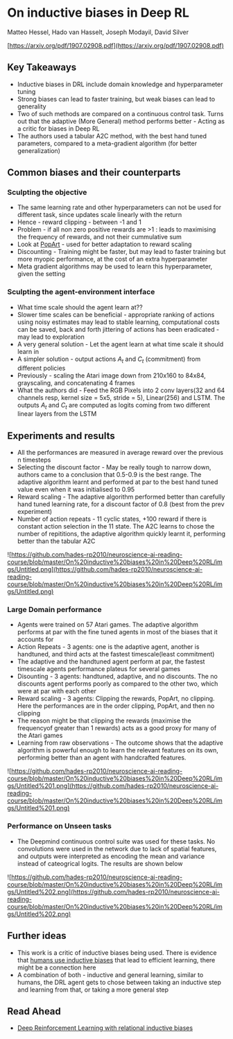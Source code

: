 # On inductive biases in Deep RL

Matteo Hessel, Hado van Hasselt, Joseph Modayil, David Silver

[https://arxiv.org/pdf/1907.02908.pdf](https://arxiv.org/pdf/1907.02908.pdf)

## Key Takeaways

- Inductive biases in DRL include domain knowledge and hyperparameter tuning
- Strong biases can lead to faster training, but weak biases can lead to generality
- Two of such methods are compared on a continuous control task. Turns out that the adaptive (More General) method performs better - Acting as a critic for biases in Deep RL
- The authors used a tabular A2C method, with the best hand tuned parameters, compared to a meta-gradient algorithm (for better generalization)

## Common biases and their counterparts

### Sculpting the objective

- The same learning rate and other hyperparameters can not be used for different task, since updates scale linearly with the return
- Hence - reward clipping - between -1 and 1
- Problem - if all non zero positive rewards are >1 : leads to maximising the frequency of rewards, and not their cummulative sum
- Look at [PopArt](https://arxiv.org/abs/1809.04474) - used for better adaptation to reward scaling
- Discounting - Training might be faster, but may lead to faster training but more myopic performance, at the cost of an extra hyperparameter
- Meta gradient algorithms may be used to learn this hyperparameter, given the setting

### Sculpting the agent-environment interface

- What time scale should the agent learn at??
- Slower time scales can be beneficial - appropriate ranking of actions using noisy estimates may lead to stable learning, computational costs can be saved, back and forth jittering of actions has been eradicated - may lead to exploration
- A very general solution - Let the agent learn at what time scale it should learn in
- A simpler solution - output actions $A_t$  and $C_t$  (commitment) from different policies
- Previously - scaling the Atari image down from 210x160 to 84x84, grayscaling, and concatenating 4 frames
- What the authors did - Feed the RGB Pixels into 2 conv layers(32 and 64 channels resp, kernel size = 5x5, stride = 5), Linear(256) and LSTM. The outputs $A_t$ and $C_t$ are computed as logits coming from two different linear layers from the LSTM

## Experiments and results

- All the performances are measured in average reward over the previous n timesteps
- Selecting the discount factor - May be really tough to narrow down, authors came to a conclusion that 0.5-0.9 is the best range. The adaptive algorithm learnt and performed at par to the best hand tuned value even when it was initialised to 0.95
- Reward scaling - The adaptive algorithm performed better than carefully hand tuned learning rate, for a discount factor of 0.8 (best from the prev experiment)
- Number of action repeats - 11 cyclic states, +100 reward if there is constant action selection in the 11 state. The A2C learns to chose the number of repititions, the adaptive algorithm quickly learnt it, performing better than the tabular A2C

![https://github.com/hades-rp2010/neuroscience-ai-reading-course/blob/master/On%20inductive%20biases%20in%20Deep%20RL/imgs/Untitled.png](https://github.com/hades-rp2010/neuroscience-ai-reading-course/blob/master/On%20inductive%20biases%20in%20Deep%20RL/imgs/Untitled.png)

### Large Domain performance

- Agents were trained on 57 Atari games. The adaptive algorithm performs at par with the fine tuned agents in most of the biases that it accounts for
- Action Repeats - 3 agents: one is the adaptive agent, another is handtuned, and third acts at the fastest timescale(least commitment)
- The adaptive and the handtuned agent perform at par, the fastest timescale agents performance plateus for several games
- Disounting - 3 agents: handtuned, adaptive, and no discounts. The no discounts agent performs poorly as compared to the other two, which were at par with each other
- Reward scaling - 3 agents: Clipping the rewards, PopArt, no clipping. Here the performances are in the order clipping, PopArt, and then no clipping
- The reason might be that clipping the rewards (maximise the frequencyof greater than 1 rewards) acts as a good proxy for many of the Atari games
- Learning from raw observations - The outcome shows that the adaptive algorithm is powerful enough to learn the relevant features on its own, performing better than an agent with handcrafted features.

![https://github.com/hades-rp2010/neuroscience-ai-reading-course/blob/master/On%20inductive%20biases%20in%20Deep%20RL/imgs/Untitled%201.png](https://github.com/hades-rp2010/neuroscience-ai-reading-course/blob/master/On%20inductive%20biases%20in%20Deep%20RL/imgs/Untitled%201.png)

### Performance on Unseen tasks

- The Deepmind continuous control suite was used for these tasks. No convolutions were used in the network due to lack of spatial features, and outputs were interpreted as encoding the mean and variance instead of cateogrical logits. The results are shown below

![https://github.com/hades-rp2010/neuroscience-ai-reading-course/blob/master/On%20inductive%20biases%20in%20Deep%20RL/imgs/Untitled%202.png](https://github.com/hades-rp2010/neuroscience-ai-reading-course/blob/master/On%20inductive%20biases%20in%20Deep%20RL/imgs/Untitled%202.png)

## Further ideas

- This work is a critic of inductive biases being used. There is evidence that [humans use inductive biases](https://arxiv.org/abs/1802.10217) that lead to efficient learning, there might be a connection here
- A combination of both - inductive and general learning, similar to humans, the DRL agent gets to chose between taking an inductive step and learning from that, or taking a more general step

## Read Ahead

- [Deep Reinforcement Learning with relational inductive biases](https://openreview.net/pdf?id=HkxaFoC9KQ)
